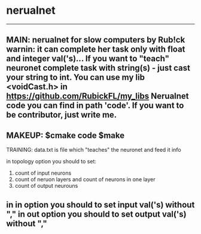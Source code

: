 # nerualnet

------------------------------------------------------------------------------------------
MAIN:
nerualnet for slow computers by Rub!ck
warnin: it can complete her task only with float and integer val('s)... If you want to "teach" neuronet complete task with string(s) - just cast your string to int. You can use my lib <voidCast.h> in https://github.com/RubickFL/my_libs
Nerualnet code you can find in path 'code'.
If you want to be contributor, just write me.
------------------------------------------------------------------------------------------

MAKEUP:
$cmake code
$make
------------------------------------------------------------------------------------------

TRAINING:
data.txt is file which "teaches" the neuronet and feed it info

in topology option you should to set:
  1) count of input neurons
  2) count of neruon layers and count of neurons in one layer
  3) count of output neurouns
  
in in option you should to set input val('s) without ","
in out option you should to set output val('s) without ","
------------------------------------------------------------------------------------------
